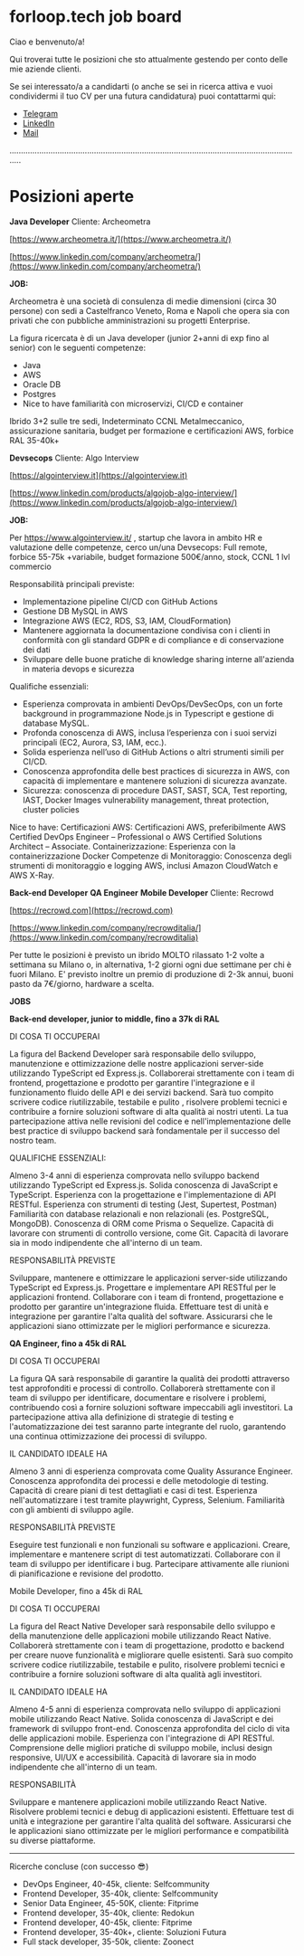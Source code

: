 # forloop.tech job board

Ciao e benvenuto/a!

Qui troverai tutte le posizioni che sto attualmente gestendo per conto delle mie aziende clienti.

Se sei interessato/a a candidarti (o anche se sei in ricerca attiva e vuoi condividermi il tuo CV per una futura candidatura) puoi contattarmi qui:
- [Telegram](https://t.me/guidopenta)
- [LinkedIn](https://www.linkedin.com/in/guido-penta/)
- [Mail](mailto:guido@forloop.tech)


.................................................................................................................................

# Posizioni aperte


**Java Developer**
Cliente: Archeometra

[https://www.archeometra.it/](https://www.archeometra.it/)

[https://www.linkedin.com/company/archeometra/](https://www.linkedin.com/company/archeometra/)

**JOB:**

Archeometra è una società di consulenza di medie dimensioni (circa 30 persone) con sedi a Castelfranco Veneto, Roma e Napoli che opera sia con privati che con pubbliche amministrazioni su progetti Enterprise.

La figura ricercata è di un Java developer (junior 2+anni di exp fino al senior) con le seguenti competenze:

- Java
- AWS
- Oracle DB
- Postgres
- Nice to have familiarità con microservizi, CI/CD e container

Ibrido 3+2 sulle tre sedi, Indeterminato CCNL Metalmeccanico, assicurazione sanitaria, budget per formazione e certificazioni AWS, forbice RAL 35-40k+


**Devsecops**
Cliente: Algo Interview

[https://algointerview.it](https://algointerview.it)

[https://www.linkedin.com/products/algojob-algo-interview/](https://www.linkedin.com/products/algojob-algo-interview/)

**JOB:**

Per https://www.algointerview.it/ , startup che lavora in ambito HR  e valutazione delle competenze, cerco un/una Devsecops:
Full remote, forbice 55-75k +variabile, budget formazione 500€/anno, stock, CCNL 1 lvl commercio

Responsabilità principali previste:
- Implementazione pipeline CI/CD con GitHub Actions
- Gestione DB MySQL in AWS
- Integrazione AWS (EC2, RDS, S3, IAM, CloudFormation)
- Mantenere aggiornata la documentazione condivisa con i clienti in conformità con gli standard GDPR e di compliance e di conservazione dei dati
- Sviluppare delle buone pratiche di knowledge sharing interne all'azienda in materia devops e sicurezza

Qualifiche essenziali:
- Esperienza comprovata in ambienti DevOps/DevSecOps, con un forte background in programmazione Node.js in Typescript e gestione di database MySQL.
- Profonda conoscenza di AWS, inclusa l’esperienza con i suoi servizi principali (EC2, Aurora, S3, IAM, ecc.).
- Solida esperienza nell’uso di GitHub Actions o altri strumenti simili per CI/CD.
- Conoscenza approfondita delle best practices di sicurezza in AWS, con capacità di implementare e mantenere soluzioni di sicurezza avanzate.
- Sicurezza: conoscenza di procedure DAST, SAST, SCA, Test reporting, IAST, Docker Images vulnerability management, threat protection, cluster policies

Nice to have:
Certificazioni AWS: Certificazioni AWS, preferibilmente AWS Certified DevOps Engineer – Professional o AWS Certified Solutions Architect – Associate.
Containerizzazione: Esperienza con la containerizzazione Docker
Competenze di Monitoraggio: Conoscenza degli strumenti di monitoraggio e logging AWS, inclusi Amazon CloudWatch e AWS X-Ray.


**Back-end Developer** **QA Engineer** **Mobile Developer** 
Cliente: Recrowd

[https://recrowd.com](https://recrowd.com)

[https://www.linkedin.com/company/recrowditalia/](https://www.linkedin.com/company/recrowditalia)

Per tutte le posizioni è previsto un ibrido MOLTO rilassato 1-2 volte a settimana su Milano o, in alternativa, 1-2 giorni ogni due settimane per chi è fuori Milano. 
E' previsto inoltre un premio di produzione di 2-3k annui, buoni pasto da 7€/giorno, hardware a scelta.

**JOBS**

**Back-end developer, junior to middle, fino a 37k di RAL**


DI COSA TI OCCUPERAI


La figura del Backend Developer sarà responsabile dello sviluppo, manutenzione e ottimizzazione delle nostre applicazioni server-side utilizzando TypeScript ed Express.js. 
Collaborerai strettamente con i team di frontend, progettazione e prodotto per garantire l'integrazione e il funzionamento fluido delle API e dei servizi backend. 
Sarà tuo compito scrivere codice riutilizzabile, testabile e pulito , risolvere problemi tecnici e contribuire a fornire soluzioni software di alta qualità ai nostri utenti. 
La tua partecipazione attiva nelle revisioni del codice e nell'implementazione delle best practice di sviluppo backend sarà fondamentale per il successo del nostro team.

QUALIFICHE ESSENZIALI:


Almeno 3-4 anni di esperienza comprovata nello sviluppo backend utilizzando TypeScript ed Express.js.
Solida conoscenza di JavaScript e TypeScript.
Esperienza con la progettazione e l'implementazione di API RESTful.
Esperienza con strumenti di testing (Jest, Supertest, Postman)
Familiarità con database relazionali e non relazionali (es. PostgreSQL, MongoDB).
Conoscenza di ORM come Prisma o Sequelize.
Capacità di lavorare con strumenti di controllo versione, come Git.
Capacità di lavorare sia in modo indipendente che all'interno di un team.

RESPONSABILITÀ PREVISTE


Sviluppare, mantenere e ottimizzare le applicazioni server-side utilizzando TypeScript ed Express.js.
Progettare e implementare API RESTful per le applicazioni frontend.
Collaborare con i team di frontend, progettazione e prodotto per garantire un'integrazione fluida.
Effettuare test di unità e integrazione per garantire l'alta qualità del software.
Assicurarsi che le applicazioni siano ottimizzate per le migliori performance e sicurezza.


**QA Engineer, fino a 45k di RAL**


DI COSA TI OCCUPERAI


La figura QA sarà responsabile di garantire la qualità dei prodotti attraverso test approfonditi e processi di controllo. 
Collaborerà strettamente con il team di sviluppo per identificare, documentare e risolvere i problemi, contribuendo così a fornire soluzioni software impeccabili agli investitori. 
La partecipazione attiva alla definizione di strategie di testing e l'automatizzazione dei test saranno parte integrante del ruolo, garantendo una continua ottimizzazione dei processi di sviluppo.

IL CANDIDATO IDEALE HA


Almeno 3 anni di esperienza comprovata come Quality Assurance Engineer.
Conoscenza approfondita dei processi e delle metodologie di testing.
Capacità di creare piani di test dettagliati e casi di test.
Esperienza nell'automatizzare i test tramite playwright, Cypress, Selenium.
Familiarità con gli ambienti di sviluppo agile.

RESPONSABILITÀ PREVISTE


Eseguire test funzionali e non funzionali su software e applicazioni.
Creare, implementare e mantenere script di test automatizzati.
Collaborare con il team di sviluppo per identificare i bug.
Partecipare attivamente alle riunioni di pianificazione e revisione del prodotto.


Mobile Developer, fino a 45k di RAL


DI COSA TI OCCUPERAI


La figura del React Native Developer sarà responsabile dello sviluppo e della manutenzione delle applicazioni mobile utilizzando React Native. 
Collaborerà strettamente con i team di progettazione, prodotto e backend per creare nuove funzionalità e migliorare quelle esistenti. 
Sarà suo compito scrivere codice riutilizzabile, testabile e pulito, risolvere problemi tecnici e contribuire a fornire soluzioni software di alta qualità agli investitori.

IL CANDIDATO IDEALE HA


Almeno 4-5 anni di esperienza comprovata nello sviluppo di applicazioni mobile utilizzando React Native.
Solida conoscenza di JavaScript e dei framework di sviluppo front-end.
Conoscenza approfondita del ciclo di vita delle applicazioni mobile.
Esperienza con l'integrazione di API RESTful.
Comprensione delle migliori pratiche di sviluppo mobile, inclusi design responsive, UI/UX e accessibilità.
Capacità di lavorare sia in modo indipendente che all'interno di un team.

RESPONSABILITÀ


Sviluppare e mantenere applicazioni mobile utilizzando React Native.
Risolvere problemi tecnici e debug di applicazioni esistenti.
Effettuare test di unità e integrazione per garantire l'alta qualità del software.
Assicurarsi che le applicazioni siano ottimizzate per le migliori performance e compatibilità su diverse piattaforme.

----------------------------------------------------------------------------------------------------------------------------------------

Ricerche concluse (con successo 😎)

- DevOps Engineer, 40-45k, cliente: Selfcommunity
- Frontend Developer, 35-40k, cliente: Selfcommunity
- Senior Data Engineer, 45-50K, cliente: Fitprime
- Frontend developer, 35-40k, cliente: Redokun
- Frontend developer, 40-45k, cliente: Fitprime
- Frontend developer, 35-40k+, cliente: Soluzioni Futura
- Full stack developer, 35-50k, cliente: Zoonect

